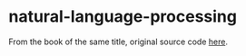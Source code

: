 # natural-language-processing

From the book of the same title, original source code [here](https://github.com/PacktPublishing/Python-Natural-Language-Processing-Cookbook).
